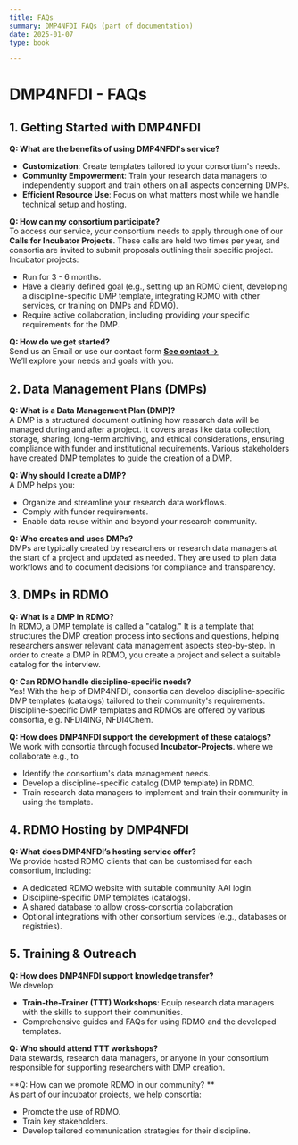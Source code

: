 ```yaml
---
title: FAQs
summary: DMP4NFDI FAQs (part of documentation)
date: 2025-01-07
type: book

---    
```


# **DMP4NFDI - FAQs**


## **1. Getting Started with DMP4NFDI**

**Q: What are the benefits of using DMP4NFDI's service?**  
- **Customization**: Create templates tailored to your consortium's needs.  
- **Community Empowerment**: Train your research data managers to independently support and train others on all aspects concerning DMPs.  
- **Efficient Resource Use**: Focus on what matters most while we handle technical setup and hosting.

**Q: How can my consortium participate?**  
To access our service, your consortium needs to apply through one of our **Calls for Incubator Projects**. These calls are held two times per year, and consortia are invited to submit proposals outlining their specific project. 
Incubator projects:   
- Run for 3 - 6 months.  
- Have a clearly defined goal (e.g., setting up an RDMO client, developing a discipline-specific DMP template, integrating RDMO with other services, or training on DMPs and RDMO).  
- Require active collaboration, including providing your specific requirements for the DMP.

**Q: How do we get started?**  
Send us an Email or use our contact form [**See contact →**](../contact/)  
We’ll explore your needs and goals with you.


## **2. Data Management Plans (DMPs)**

**Q: What is a Data Management Plan (DMP)?**  
A DMP is a structured document outlining how research data will be managed during and after a project. It covers areas like data collection, storage, sharing, long-term archiving, and ethical considerations, ensuring compliance with funder and institutional requirements. Various stakeholders have created DMP templates to guide the creation of a DMP.

**Q: Why should I create a DMP?**  
A DMP helps you:  
- Organize and streamline your research data workflows.  
- Comply with funder requirements.  
- Enable data reuse within and beyond your research community.  

**Q: Who creates and uses DMPs?**  
DMPs are typically created by researchers or research data managers at the start of a project and updated as needed. They are used to plan data workflows and to document decisions for compliance and transparency.


## **3. DMPs in RDMO**

**Q: What is a DMP in RDMO?**  
In RDMO, a DMP template is called a "catalog." It is a template that structures the DMP creation process into sections and questions, helping researchers answer relevant data management aspects step-by-step. In order to create a DMP in RDMO, you create a project and select a suitable catalog for the interview.

**Q: Can RDMO handle discipline-specific needs?**  
Yes! With the help of DMP4NFDI, consortia can develop discipline-specific DMP templates (catalogs) tailored to their community's requirements. Discipline-specific DMP templates and RDMOs are offered by various consortia, e.g. NFDI4ING, NFDI4Chem.

**Q: How does DMP4NFDI support the development of these catalogs?**  
We work with consortia through focused **Incubator-Projects**. 
where we collaborate e.g., to 
- Identify the consortium's data management needs.  
- Develop a discipline-specific catalog (DMP template) in RDMO.  
- Train research data managers to implement and train their community in using the template. 


## **4. RDMO Hosting by DMP4NFDI**

**Q: What does DMP4NFDI’s hosting service offer?**  
We provide hosted RDMO clients that can be customised for each consortium, including:  
- A dedicated RDMO website with suitable  community AAI login.  
- Discipline-specific DMP templates (catalogs).  
- A shared database to allow cross-consortia collaboration
- Optional integrations with other consortium services (e.g., databases or registries).


## **5. Training & Outreach**

**Q: How does DMP4NFDI support knowledge transfer?**  
We develop:  
- **Train-the-Trainer (TTT) Workshops**: Equip research data managers with the skills to support their communities.  
- Comprehensive guides and FAQs for using RDMO and the developed templates.

**Q: Who should attend TTT workshops?**  
Data stewards, research data managers, or anyone in your consortium responsible for supporting researchers with DMP creation.

**Q: How can we promote RDMO in our community? **  
As part of our incubator projects, we help consortia:  
- Promote the use of RDMO.  
- Train key stakeholders.  
- Develop tailored communication strategies for their discipline.
